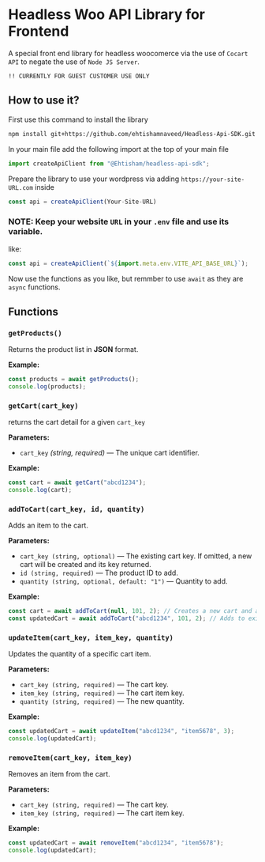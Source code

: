 # Headless Woo API Library for Frontend
A special front end library for headless woocomerce via the use of ``Cocart API`` to negate the use of ``Node JS Server``.

`!! CURRENTLY FOR GUEST CUSTOMER USE ONLY`

## How to use it?
First use this command to install the library
```bash
npm install git+https://github.com/ehtishamnaveed/Headless-Api-SDK.git
```

In your main file add the following import at the top of your main file
```javascript 
import createApiClient from "@Ehtisham/headless-api-sdk";
```

Prepare the library to use your wordpress via adding ``https://your-site-URL.com`` inside
```javascript 
const api = createApiClient(Your-Site-URL)
```

### NOTE: Keep your website ``URL`` in your ``.env`` file and use its variable.
like:
```javascript 
const api = createApiClient(`${import.meta.env.VITE_API_BASE_URL}`);
```

Now use the functions as you like, but remmber to use ``await`` as they are ``async`` functions.

## Functions

### `getProducts()`
Returns the product list in **JSON** format.

**Example:**
```javascript
const products = await getProducts();
console.log(products);
```

### `getCart(cart_key)`
 returns the cart detail for a given `cart_key`
 
 **Parameters:**
- `cart_key` *(string, required)* — The unique cart identifier.

**Example:**
```javascript
const cart = await getCart("abcd1234");
console.log(cart);
```


### `addToCart(cart_key, id, quantity)`
 Adds an item to the cart.
 
 **Parameters:**
- `cart_key (string, optional)` — The existing cart key. If omitted, a new cart will be created and its key returned.
- `id (string, required)` — The product ID to add.
- `quantity (string, optional, default: "1")`  — Quantity to add.

**Example:**
```javascript
const cart = await addToCart(null, 101, 2); // Creates a new cart and adds item
const updatedCart = await addToCart("abcd1234", 101, 2); // Adds to existing cart
```


### `updateItem(cart_key, item_key, quantity)`
 Updates the quantity of a specific cart item.
 
 **Parameters:**
- `cart_key (string, required)` — The cart key.
- `item_key (string, required)` — The cart item key.
- `quantity (string, required)`  — The new quantity.

**Example:**
```javascript
const updatedCart = await updateItem("abcd1234", "item5678", 3);
console.log(updatedCart);
```


### `removeItem(cart_key, item_key)`
 Removes an item from the cart.
 
 **Parameters:**
- `cart_key (string, required)` — The cart key.
- `item_key (string, required)` — The cart item key.

**Example:**
```javascript
const updatedCart = await removeItem("abcd1234", "item5678");
console.log(updatedCart);
```

